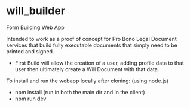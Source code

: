 # will_builder

Form Building Web App 

Intended to work as a proof of concept for Pro Bono Legal Document services that build fully executable documents that simply need to be printed and signed.
- First Build will allow the creation of a user, adding profile data to that user then ultimately create a Will Document with that data.


To install and run the webapp locally after cloning: (using node.js)
- npm install (run in both the main dir and in the client)
- npm run dev
